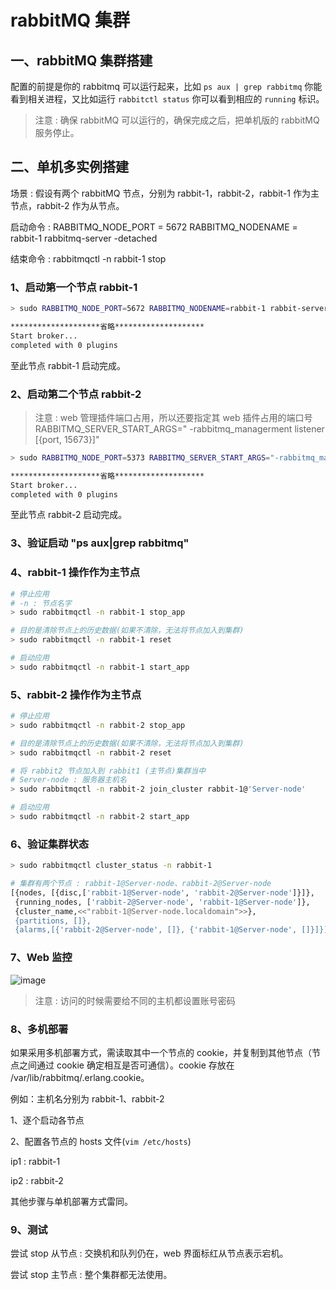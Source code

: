 # rabbitMQ 集群

## 一、rabbitMQ 集群搭建

配置的前提是你的 rabbitmq 可以运行起来，比如 `ps aux | grep rabbitmq` 你能看到相关进程，又比如运行 `rabbitctl status` 你可以看到相应的 `running` 标识。

> 注意 : 确保 rabbitMQ 可以运行的，确保完成之后，把单机版的 rabbitMQ 服务停止。

## 二、单机多实例搭建

场景 : 假设有两个 rabbitMQ 节点，分别为 rabbit-1，rabbit-2，rabbit-1 作为主节点，rabbit-2 作为从节点。

启动命令 : RABBITMQ_NODE_PORT = 5672 RABBITMQ_NODENAME = rabbit-1 rabbitmq-server -detached

结束命令 : rabbitmqctl -n rabbit-1 stop

### 1、启动第一个节点 rabbit-1

```bash
> sudo RABBITMQ_NODE_PORT=5672 RABBITMQ_NODENAME=rabbit-1 rabbit-server start &

********************省略********************
Start broker...
completed with 0 plugins
```

至此节点 rabbit-1 启动完成。

### 2、启动第二个节点 rabbit-2

> 注意 : web 管理插件端口占用，所以还要指定其 web 插件占用的端口号 <br/>
> RABBITMQ_SERVER_START_ARGS=" -rabbitmq_managerment listener [{port, 15673}]"

```bash
> sudo RABBITMQ_NODE_PORT=5373 RABBITMQ_SERVER_START_ARGS="-rabbitmq_management listener [{port, 15673}]" RABBITMQ_NODENAME=rabbit-2 rabbit-server start &

********************省略********************
Start broker...
completed with 0 plugins
```

至此节点 rabbit-2 启动完成。

### 3、验证启动 "ps aux|grep rabbitmq"

### 4、rabbit-1 操作作为主节点

```bash
# 停止应用
# -n : 节点名字
> sudo rabbitmqctl -n rabbit-1 stop_app

# 目的是清除节点上的历史数据(如果不清除，无法将节点加入到集群)
> sudo rabbitmqctl -n rabbit-1 reset

# 启动应用
> sudo rabbitmqctl -n rabbit-1 start_app
```

### 5、rabbit-2 操作作为主节点

```bash
# 停止应用
> sudo rabbitmqctl -n rabbit-2 stop_app

# 目的是清除节点上的历史数据(如果不清除，无法将节点加入到集群)
> sudo rabbitmqctl -n rabbit-2 reset

# 将 rabbit2 节点加入到 rabbit1 (主节点)集群当中
# Server-node : 服务器主机名
> sudo rabbitmqctl -n rabbit-2 join_cluster rabbit-1@'Server-node'

# 启动应用
> sudo rabbitmqctl -n rabbit-2 start_app
```

### 6、验证集群状态

```bash
> sudo rabbitmqctl cluster_status -n rabbit-1

# 集群有两个节点 : rabbit-1@Server-node、rabbit-2@Server-node
[{nodes, [{disc,['rabbit-1@Server-node', 'rabbit-2@Server-node']}]},
 {running_nodes, ['rabbit-2@Server-node', 'rabbit-1@Server-node']},
 {cluster_name,<<"rabbit-1@Server-node.localdomain">>},
 {partitions, []},
 {alarms,[{'rabbit-2@Server-node', []}, {'rabbit-1@Server-node', []}]}]
```

### 7、Web 监控

![image](https://github.com/TomatoZ7/notes-of-tz/blob/master/images/rmq_cluster1.png)

> 注意 : 访问的时候需要给不同的主机都设置账号密码

### 8、多机部署

如果采用多机部署方式，需读取其中一个节点的 cookie，并复制到其他节点（节点之间通过 cookie 确定相互是否可通信）。cookie 存放在 /var/lib/rabbitmq/.erlang.cookie。

例如：主机名分别为 rabbit-1、rabbit-2

1、逐个启动各节点

2、配置各节点的 hosts 文件(`vim /etc/hosts`)

ip1 : rabbit-1

ip2 : rabbit-2

其他步骤与单机部署方式雷同。

### 9、测试

尝试 stop 从节点 : 交换机和队列仍在，web 界面标红从节点表示宕机。

尝试 stop 主节点 : 整个集群都无法使用。